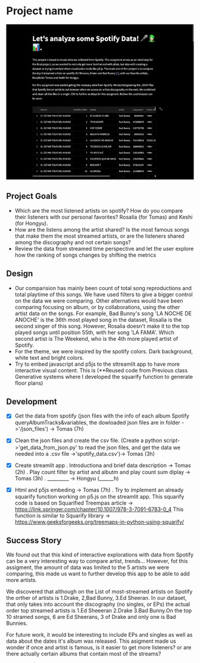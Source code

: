 # Project name

![A screenshot of your application. Could be a GIF.](screenshot.gif)



## Project Goals

<!-- TODO: **A clear description of the goals of your project.** Describe the question that you are enabling a user to answer. The question should be compelling and the solution should be focused on helping users achieve their goals.  -->

- Which are the most listened artists on spotify? How do you compare their listeners with our personal favorites? Rosalía (for Tomas) and Keshi (for Hongyu). 
- How are the listens among the artist shared? Is the most famous songs that make them the most streamed artists, or are the listeners shared among the discography and not certain songs? 
- Review the data from streamed time perspective and let the user explore how the ranking of songs changes by shifting the metrics


## Design

<!-- TODO: **A rationale for your design decisions.** How did you choose your particular visual encodings and interaction techniques? What alternatives did you consider and how did you arrive at your ultimate choices? -->

-  Our comparision has mainly been count of total song reproductions and total playtime of this songs. We have used filters to give a bigger control on the data we were comparing. Other alternatives would have been comparing focusing on album, or by collaborations, using the other artist data on the songs. For example, Bad Bunny's song 'LA NOCHE DE ANOCHE' is the 36th most played song in the dataset, Rosalia is the second singer of this song. However, Rosalia doesn't make it to the top played songs until position 55th, with her song 'LA FAMA'. Which second artist is The Weekend, who is the 4th more played artist of Spotify. 
- For the theme, we were inspired by the spotify colors. Dark background, white text and bright colors.
- Try to embed javascript and p5js to the sttreamlit app to have more interactive visual content. This is (**Reused code from Previous class Generative systems where I developed the squarify function to generate floor plans)

## Development

<!-- TODO: **An overview of your development process.** Describe how the work was split among the team members. Include a commentary on the development process, including answers to the following questions: Roughly how much time did you spend developing your application (in people-hours)? What aspects took the most time? -->

- [x] Get the data from spotify (json files with the info of each album Spotify queryAlbumTracks&variables, the dowloaded json files are in folder ->'/json_files') -> Tomas (7h) 
- [x] Clean the json files and create the csv file. (Create a python script->'get_data_from_json.py' to read the json files, and get the data we needed into a .csv file ->'spotify_data.csv')-> Tomas (3h)
- [x] Create streamlit app
        . Introductiona and brief data description -> Tomas (2h)
        . Play count filter by artist and albutm and play count sum diplay -> Tomas (3h)
        . _________ -> Hongyu  (______h)
- [x] Html and p5js embeding ->  Tomas (7h) 
        . Try to implement an already squarify function working on p5.js on the streamlit app. This squarify code is based on Squarified Treempas article -> https://link.springer.com/chapter/10.1007/978-3-7091-6783-0_4 
        This function is similar to Squarify library -> https://www.geeksforgeeks.org/treemaps-in-python-using-squarify/


## Success Story

<!-- TODO:  **A success story of your project.** Describe an insight or discovery you gain with your application that relates to the goals of your project. -->

We found out that this kind of interactive explorations with data from Spotify can be a very interesting way to compare artist, trends... However, fot this assigment, the amount of data was limited to the 5 artists we were comparing, this made us want to further develop this app to be able to add more artists.

We discovered that although on the List of most-streamed artists on Spotify the orther of artists is 1.Drake, 2,Bad Bunny, 3.Ed Sheeran. In our dataset, that only takes into account the discography (no singles, or EPs) the actual order top streamed artists is 1.Ed Sheeeran 2.Drake 3.Bad Bunny.On the top 10 stramed songs, 6 are Ed Sheerans, 3 of Drake and only one is Bad Bunnies.

For future work, it would be interesting to include EPs and singles as well as data about the dates it's album was released. This asigment made us wonder if once and artist is famous, is it easier to get more listeners? or are there actually certain albums that contain most of the streams?

